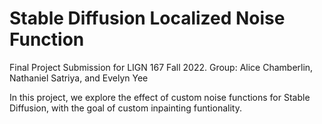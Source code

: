 # Stable Diffusion Localized Noise Function
Final Project Submission for LIGN 167 Fall 2022. Group: Alice Chamberlin, Nathaniel Satriya, and Evelyn Yee

In this project, we explore the effect of custom noise functions for Stable Diffusion, with the goal of custom inpainting funtionality.
